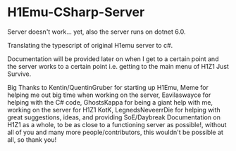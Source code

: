 # H1Emu-CSharp-Server

Server doesn't work... yet, also the server runs on dotnet 6.0.

Translating the typescript of original H1emu server to c#.

Documentation will be provided later on when I get to a certain point and the server works to a certain point i.e. getting to the main menu of H1Z1 Just Survive.

Big Thanks to Kentin/QuentinGruber for starting up H1Emu, Meme for helping me out big time when working on the server, Eavilaswayce for helping with the C# code, GhostsKappa for
being a giant help with me, working on the server for H1Z1 KotK, LegnedsNeveerrDie for helping with great suggestions, ideas, and providing SoE/Daybreak Documentation on
H1Z1 as a whole, to be as close to a functioning server as possible!, without all of you and many more people/contributors, this wouldn't be possible at all, so thank you!